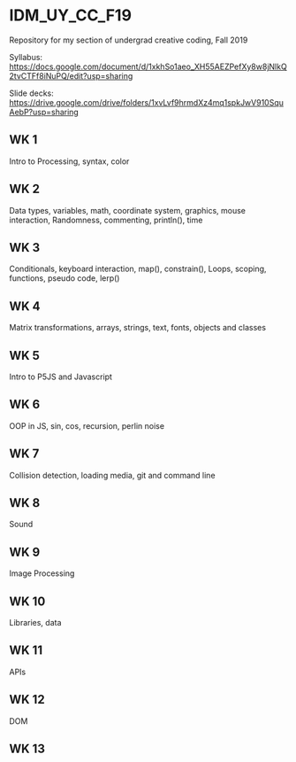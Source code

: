 # IDM_UY_CC_F19
Repository for my section of undergrad creative coding, Fall 2019

Syllabus: https://docs.google.com/document/d/1xkhSo1aeo_XH55AEZPefXy8w8jNlkQ2tvCTFf8iNuPQ/edit?usp=sharing

Slide decks: https://drive.google.com/drive/folders/1xvLvf9hrmdXz4mq1spkJwV910SquAebP?usp=sharing

## WK 1
Intro to Processing, syntax, color
## WK 2
Data types, variables, math, coordinate system, graphics, mouse interaction, Randomness, commenting, println(), time
## WK 3
Conditionals, keyboard interaction, map(), constrain(), Loops, scoping, functions, pseudo code, lerp()
## WK 4
Matrix transformations, arrays, strings, text, fonts, objects and classes
## WK 5
Intro to P5JS and Javascript
## WK 6
OOP in JS, sin, cos, recursion, perlin noise
## WK 7
Collision detection, loading media, git and command line
## WK 8
Sound
## WK 9
Image Processing
## WK 10
Libraries, data
## WK 11
APIs
## WK 12
DOM
## WK 13
